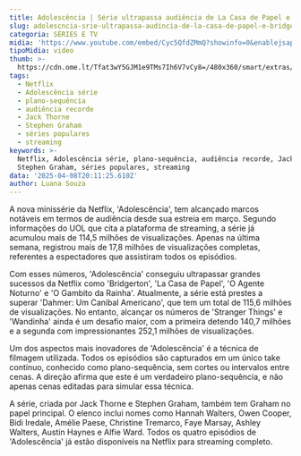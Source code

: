 ```yaml
---
title: Adolescência | Série ultrapassa audiência de La Casa de Papel e Bridgerton
slug: adolescncia-srie-ultrapassa-audincia-de-la-casa-de-papel-e-bridgerton
categoria: SÉRIES E TV
midia: 'https://www.youtube.com/embed/Cyc5QfdZMmQ?showinfo=0&enablejsapi=1'
tipoMidia: video
thumb: >-
  https://cdn.ome.lt/Tfat3wY5GJM1e9TMs7Ih6V7vCy8=/480x360/smart/extras/conteudos/Captura_de_tela_2025-04-08_165418.png
tags:
  - Netflix
  - Adolescência série
  - plano-sequência
  - audiência recorde
  - Jack Thorne
  - Stephen Graham
  - séries populares
  - streaming
keywords: >-
  Netflix, Adolescência série, plano-sequência, audiência recorde, Jack Thorne,
  Stephen Graham, séries populares, streaming
data: '2025-04-08T20:11:25.610Z'
author: Luana Souza
---
```


A nova minissérie da Netflix, 'Adolescência', tem alcançado marcos notáveis em termos de audiência desde sua estreia em março. Segundo informações do UOL que cita a plataforma de streaming, a série já acumulou mais de 114,5 milhões de visualizações. Apenas na última semana, registrou mais de 17,8 milhões de visualizações completas, referentes a espectadores que assistiram todos os episódios.

Com esses números, 'Adolescência' conseguiu ultrapassar grandes sucessos da Netflix como 'Bridgerton', 'La Casa de Papel', 'O Agente Noturno' e 'O Gambito da Rainha'. Atualmente, a série está prestes a superar 'Dahmer: Um Canibal Americano', que tem um total de 115,6 milhões de visualizações. No entanto, alcançar os números de 'Stranger Things' e 'Wandinha' ainda é um desafio maior, com a primeira detendo 140,7 milhões e a segunda com impressionantes 252,1 milhões de visualizações.

Um dos aspectos mais inovadores de 'Adolescência' é a técnica de filmagem utilizada. Todos os episódios são capturados em um único take contínuo, conhecido como plano-sequência, sem cortes ou intervalos entre cenas. A direção afirma que este é um verdadeiro plano-sequência, e não apenas cenas editadas para simular essa técnica.

A série, criada por Jack Thorne e Stephen Graham, também tem Graham no papel principal. O elenco inclui nomes como Hannah Walters, Owen Cooper, Bidi Iredale, Amélie Paese, Christine Tremarco, Faye Marsay, Ashley Walters, Austin Haynes e Alfie Ward. Todos os quatro episódios de 'Adolescência' já estão disponíveis na Netflix para streaming completo.
